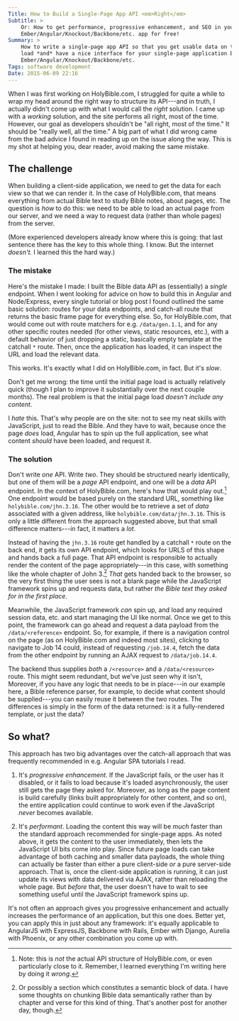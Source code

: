 ```yaml
---
Title: How to Build a Single-Page App API <em>Right</em>
Subtitle: >
    Or: How to get performance, progressive enhancement, and SEO in your 
    Ember/Angular/Knockout/Backbone/etc. app for free!
Summary: >
    How to write a single-page app API so that you get usable data on the first
    load *and* have a nice interface for your single-page application built in
    Ember/Angular/Knockout/Backbone/etc.
Tags: software development
Date: 2015-06-09 22:16
---
```


When I was first working on HolyBible.com, I struggled for quite a while to wrap
my head around the right way to structure its API---and in truth, I actually
didn't come up with what I would call the *right* solution. I came up with a
*working* solution, and the site performs all right, most of the time. However, 
our goal as developers shouldn't be "all right, most of the time." It should be
"really well, all the time." A big part of what I did wrong came from the bad
advice I found in reading up on the issue along the way. This is my shot at
helping you, dear reader, avoid making the same mistake.

## The challenge
When building a client-side application, we need to get the data for each view
so that we can render it. In the case of HolyBible.com, that means everything
from actual Bible text to study Bible notes, about pages, etc. The question is
*how* to do this: we need to be able to load an actual page from our server,
and we need a way to request data (rather than whole pages) from the server.

(More experienced developers already know where this is going: that last
sentence there has the key to this whole thing. I know. But the internet
*doesn't.* I learned this the hard way.)

### The mistake
Here's the mistake I made: I built the Bible data API as (essentially) a
*single* endpoint. When I went looking for advice on how to build this in
Angular and Node/Express, every single tutorial or blog post I found outlined
the same basic solution: routes for your data endpoints, and catch-all route
that returns the basic frame page for everything else. So, for HolyBible.com,
that would come out with route matchers for e.g. `/data/gen.1.1`, and for any
other specific routes needed (for other views, static resources, etc.), with
a default behavior of just dropping a static, basically empty template at the
catchall `*` route. Then, once the application has loaded, it can inspect the
URL and load the relevant data.

This works. It's exactly what I did on HolyBible.com, in fact. But it's *slow*.

Don't get me wrong: the time until the initial page load is actually relatively
quick (though I plan to improve it substantially over the next couple months).
The real problem is that the initial page load *doesn't include any content*.

I *hate* this. That's why people are on the site: not to see my neat skills with
JavaScript, just to read the Bible. And they have to wait, because once the page
*does* load, Angular has to spin up the full application, see what content
*should* have been loaded, and request it.

### The solution
Don't write *one* API. Write *two*. They should be structured nearly 
identically, but one of them will be a *page* API endpoint, and one will be a
*data* API endpoint. In the context of HolyBible.com, here's how that would play
out.[^hb-api] One endpoint would be based purely on the standard URL, something
like `holybible.com/jhn.3.16`. The other would be to retrieve a set of *data* 
associated with a given address, like `holybible.com/data/jhn.3.16`. This is
only a little different from the approach suggested above, but that small
difference matters---in fact, it matters a *lot*.

Instead of having the `jhn.3.16` route get handled by a catchall `*` route on
the back end, it gets its own API endpoint, which looks for URLS of this shape
and hands back a full page. That API endpoint is responsible to actually render
the content of the page appropriately---in this case, with something like the
whole chapter of John 3.[^semantic] *That* gets handed back to the browser, so
the very first thing the user sees is not a blank page while the JavaScript
framework spins up and requests data, but rather *the Bible text they asked for
in the first place*.

Meanwhile, the JavaScript framework *can* spin up, and load any required session
data, etc. and start managing the UI like normal. Once we get to this point, the
framework can go ahead and request a data payload from the `/data/<reference>`
endpoint. So, for example, if there is a navigation control on the page (as
on HolyBible.com and indeed most sites), clicking to navigate to Job 14 could,
instead of requesting `/job.14.4`, fetch the data from the other endpoint by
running an AJAX request to `/data/job.14.4`.

The backend thus supplies *both* a `/<resource>` and a `/data/<resource>` route.
This might seem redundant, but we've just seen why it isn't, Moreover, if you
have any logic that needs to be in place---in our example here, a Bible
reference parser, for example, to decide what content should be supplied---you
can easily reuse it between the two routes. The differences is simply in the
form of the data returned: is it a fully-rendered template, or just the data?

## So what?
This approach has two big advantages over the catch-all approach that was
frequently recommended in e.g. Angular SPA tutorials I read.

 1. It's *progressive enhancement*. If the JavaScript fails, or the user has it
    disabled, or it fails to load because it's loaded asynchronously, the user
    still gets the page they asked for. Moreover, as long as the page content is
    build carefully (links built appropriately for other content, and so on),
    the entire application could continue to work even if the JavaScript *never*
    becomes available.

 2. It's *performant*. Loading the content this way will be *much* faster than
    the standard approach recommended for single-page apps. As noted above, it
    gets the content to the user immediately, then lets the JavaScript UI bits
    come into play. Since future page loads can take advantage of both caching
    and smaller data payloads, the whole thing can actually be faster than
    either a pure client-side *or* a pure server-side approach. That is, once
    the client-side application is running, it can just update its views with
    data delivered via AJAX, rather than reloading the whole page. But *before*
    that, the user doesn't have to wait to see something useful until the
    JavaScript framework spins up.

It's not often an approach gives you progressive enhancement and actually
increases the performance of an application, but this one does. Better yet, you
can apply this in just about any framework: it's equally applicable to AngularJS
with ExpressJS, Backbone with Rails, Ember with Django, Aurelia with Phoenix, or
any other combination you come up with.

[^hb-api]: Note: this is *not* the actual API structure of HolyBible.com, or 
    even particularly close to it. Remember, I learned everything I'm writing
    here by doing it *wrong*.
    
[^semantic]: Or possibly a section which constitutes a semantic block of data.
    I have some thoughts on chunking Bible data semantically rather than by
    chapter and verse for this kind of thing. That's another post for another
    day, though.